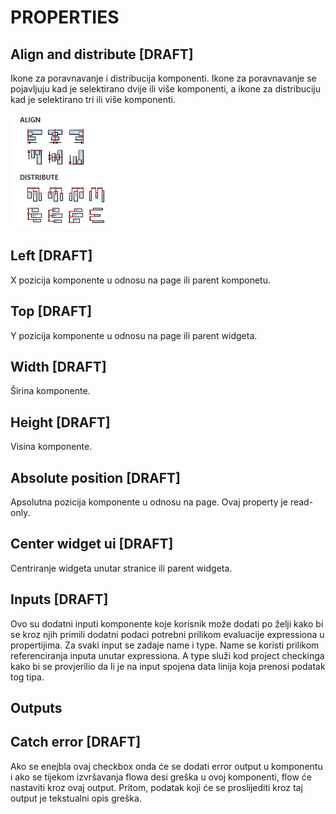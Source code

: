 # PROPERTIES

## Align and distribute [DRAFT]

Ikone za poravnavanje i distribucija komponenti. Ikone za poravnavanje se pojavljuju kad je selektirano dvije ili više komponenti, a ikone za distribuciju kad je selektirano tri ili više komponenti.

![Alt text](images/align_and_distribute.png)

## Left [DRAFT]

X pozicija komponente u odnosu na page ili parent komponetu.

## Top [DRAFT]

Y pozicija komponente u odnosu na page ili parent widgeta.

## Width [DRAFT]

Širina komponente.

## Height [DRAFT]

Visina komponente.

## Absolute position [DRAFT]

Apsolutna pozicija komponente u odnosu na page. Ovaj property je read-only.

## Center widget ui [DRAFT]

Centriranje widgeta unutar stranice ili parent widgeta.

## Inputs [DRAFT]

Ovo su dodatni inputi komponente koje korisnik može dodati po želji kako bi se kroz njih primili dodatni podaci potrebni prilikom evaluacije expressiona u propertijima. Za svaki input se zadaje name i type. Name se koristi prilikom referenciranja inputa unutar expressiona. A type služi kod project checkinga kako bi se provjerilio da li je na input spojena data linija koja prenosi podatak tog tipa.

## Outputs

## Catch error [DRAFT]

Ako se enejbla ovaj checkbox onda će se dodati error output u komponentu i ako se tijekom izvršavanja flowa desi greška u ovoj komponenti, flow će nastaviti kroz ovaj output. Pritom, podatak koji će se proslijediti kroz taj output je tekstualni opis greška.
